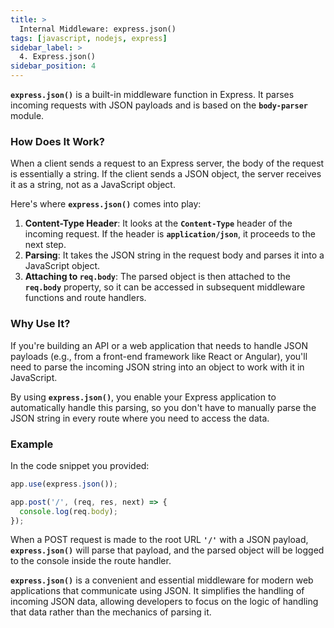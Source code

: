 ```yaml
---
title: >
  Internal Middleware: express.json()
tags: [javascript, nodejs, express]
sidebar_label: >
  4. Express.json()
sidebar_position: 4
---
```


**`express.json()`** is a built-in middleware function in Express. It parses incoming requests with JSON payloads and is based on the **`body-parser`** module.

### **How Does It Work?**

When a client sends a request to an Express server, the body of the request is essentially a string. If the client sends a JSON object, the server receives it as a string, not as a JavaScript object.

Here's where **`express.json()`** comes into play:

1. **Content-Type Header**: It looks at the **`Content-Type`** header of the incoming request. If the header is **`application/json`**, it proceeds to the next step.
2. **Parsing**: It takes the JSON string in the request body and parses it into a JavaScript object.
3. **Attaching to `req.body`**: The parsed object is then attached to the **`req.body`** property, so it can be accessed in subsequent middleware functions and route handlers.

### **Why Use It?**

If you're building an API or a web application that needs to handle JSON payloads (e.g., from a front-end framework like React or Angular), you'll need to parse the incoming JSON string into an object to work with it in JavaScript.

By using **`express.json()`**, you enable your Express application to automatically handle this parsing, so you don't have to manually parse the JSON string in every route where you need to access the data.

### **Example**

In the code snippet you provided:

```jsx
app.use(express.json());

app.post('/', (req, res, next) => {
  console.log(req.body);
});
```

When a POST request is made to the root URL **`'/'`** with a JSON payload, **`express.json()`** will parse that payload, and the parsed object will be logged to the console inside the route handler.

**`express.json()`** is a convenient and essential middleware for modern web applications that communicate using JSON. It simplifies the handling of incoming JSON data, allowing developers to focus on the logic of handling that data rather than the mechanics of parsing it.

